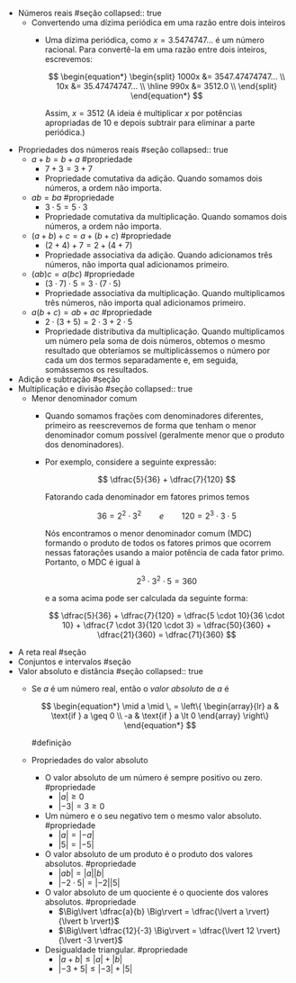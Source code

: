 - Números reais #seção
  collapsed:: true
	- Convertendo uma dízima periódica em uma razão entre dois inteiros
		- Uma dízima periódica, como $x = 3.5474747 \text{...}$ é um número racional. Para convertê-la em uma razão entre dois inteiros, escrevemos:
		  
		   $$
		   \begin{equation*}
		   \begin{split}
		   1000x &= 3547.47474747... \\
		   10x &= 35.47474747... \\
		   \hline
		   990x &= 3512.0 \\ 
		   \end{split}
		   \end{equation*}
		   $$
		  
		  Assim, $x = 3512$ (A ideia é multiplicar $x$ por potências apropriadas de 10 e depois subtrair para eliminar a parte periódica.)
- Propriedades dos números reais #seção
  collapsed:: true
	- $a + b = b + a$ #propriedade
		- $7 + 3 = 3 + 7$
		- Propriedade comutativa da adição. Quando somamos dois números, a ordem não importa.
	- $ab = ba$ #propriedade
		- $3 \cdot 5 = 5 \cdot 3$
		- Propriedade comutativa da multiplicação. Quando somamos dois números, a ordem não importa.
	- $(a + b) + c = a + (b + c)$ #propriedade
		- $(2 + 4) + 7 = 2 + (4 + 7)$
		- Propriedade associativa da adição. Quando adicionamos três números, não importa qual adicionamos primeiro.
	- $(ab)c = a(bc)$ #propriedade
		- $(3 \cdot 7) \cdot 5 = 3 \cdot (7 \cdot 5)$
		- Propriedade associativa da multiplicação. Quando multiplicamos três números, não importa qual adicionamos primeiro.
	- $a(b + c) = ab + ac$ #propriedade
		- $2 \cdot (3 + 5) = 2 \cdot 3 + 2 \cdot 5$
		- Propriedade distributiva da multiplicação. Quando multiplicamos um número pela soma de dois números, obtemos o mesmo resultado que obteríamos se multiplicássemos o número por cada um dos termos separadamente e, em seguida, somássemos os resultados.
- Adição e subtração #seção
- Multiplicação e divisão #seção
  collapsed:: true
	- Menor denominador comum
		- Quando somamos frações com denominadores diferentes, primeiro as reescrevemos de forma que tenham o menor denominador comum possível (geralmente menor que o produto dos denominadores).
		- Por exemplo, considere a seguinte expressão:
		  
		  $$
		  \dfrac{5}{36} + \dfrac{7}{120}
		  $$
		  
		  Fatorando cada denominador em fatores primos temos
		  
		  $$
		  36 = 2^2 \cdot 3^2 \qquad e \qquad 120 = 2^3 \cdot 3 \cdot 5
		  $$
		  
		  Nós encontramos o menor denominador comum (MDC) formando o produto de todos os fatores primos que ocorrem nessas fatorações usando a maior potência de cada fator primo. Portanto, o MDC é igual à
		  
		  $$
		  2^3 \cdot 3 ^ 2\cdot 5 = 360
		  $$
		  
		  e a soma acima pode ser calculada da seguinte forma:
		  
		  $$
		  \dfrac{5}{36} + \dfrac{7}{120} = \dfrac{5 \cdot 10}{36 \cdot 10} + \dfrac{7 \cdot 3}{120 \cdot 3} = \dfrac{50}{360} + \dfrac{21}{360} = \dfrac{71}{360}
		  $$
- A reta real #seção
- Conjuntos e intervalos #seção
- Valor absoluto e distância #seção
  collapsed:: true
	- Se $a$ é um número real, então o *valor absoluto* de $a$ é
	  
	  $$
	  \begin{equation*}
	  \mid a \mid \, =
	  \left\{
	  \begin{array}{lr}
	  a & \text{if } a \geq 0 \\
	  -a & \text{if } a \lt 0
	  \end{array}
	  \right\}
	  \end{equation*}
	  $$
	  
	  #definição
	- Propriedades do valor absoluto
		- O valor absoluto de um número é sempre positivo ou zero. #propriedade
			- $\lvert a \rvert \geq 0$
			- $\lvert -3 \rvert = 3 \geq 0$
		- Um número e o seu negativo tem o mesmo valor absoluto. #propriedade
			- $\lvert a \rvert = \lvert -a \rvert$
			- $\lvert 5 \rvert = \lvert -5 \rvert$
		- O valor absoluto de um produto é o produto dos valores absolutos. #propriedade
			- $\lvert ab \rvert = \lvert a \rvert \lvert b \rvert$
			- $\lvert -2 \cdot 5 \rvert = \lvert -2 \rvert \lvert 5 \rvert$
		- O valor absoluto de um quociente é o quociente dos valores absolutos. #propriedade
			- $\Big\lvert \dfrac{a}{b} \Big\rvert = \dfrac{\lvert a \rvert}{\lvert b \rvert}$
			- $\Big\lvert \dfrac{12}{-3} \Big\rvert = \dfrac{\lvert 12 \rvert}{\lvert -3 \rvert}$
		- Desigualdade triangular. #propriedade
			- $\lvert a + b \rvert \leq \lvert a \rvert + \lvert b \rvert$
			- $\lvert -3 + 5 \rvert \leq \lvert -3 \rvert + \lvert 5\rvert$